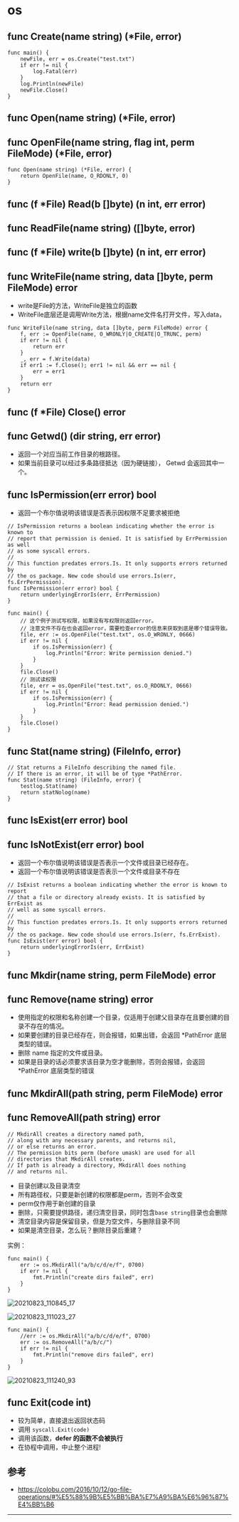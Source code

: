 








# os


## func Create(name string) (*File, error)

```
func main() {
    newFile, err = os.Create("test.txt")
    if err != nil {
        log.Fatal(err)
    }
    log.Println(newFile)
    newFile.Close()
}
```

## func Open(name string) (*File, error)
## func OpenFile(name string, flag int, perm FileMode) (*File, error)


```
func Open(name string) (*File, error) {
	return OpenFile(name, O_RDONLY, 0)
}
```






## func (f *File) Read(b []byte) (n int, err error)
## func ReadFile(name string) ([]byte, error)








## func (f *File) write(b []byte) (n int, err error)
## func WriteFile(name string, data []byte, perm FileMode) error

* write是File的方法，WriteFile是独立的函数
* WriteFile底层还是调用Write方法，根据name文件名打开文件，写入data，

```
func WriteFile(name string, data []byte, perm FileMode) error {
	f, err := OpenFile(name, O_WRONLY|O_CREATE|O_TRUNC, perm)
	if err != nil {
		return err
	}
	_, err = f.Write(data)
	if err1 := f.Close(); err1 != nil && err == nil {
		err = err1
	}
	return err
}
```


## func (f *File) Close() error




## func Getwd() (dir string, err error)

* 返回一个对应当前工作目录的根路径。
* 如果当前目录可以经过多条路径抵达（因为硬链接）， Getwd 会返回其中一个。




## func IsPermission(err error) bool

* 返回一个布尔值说明该错误是否表示因权限不足要求被拒绝

```
// IsPermission returns a boolean indicating whether the error is known to
// report that permission is denied. It is satisfied by ErrPermission as well
// as some syscall errors.
//
// This function predates errors.Is. It only supports errors returned by
// the os package. New code should use errors.Is(err, fs.ErrPermission).
func IsPermission(err error) bool {
	return underlyingErrorIs(err, ErrPermission)
}
```

```
func main() {
    // 这个例子测试写权限，如果没有写权限则返回error。
    // 注意文件不存在也会返回error，需要检查error的信息来获取到底是哪个错误导致。
    file, err := os.OpenFile("test.txt", os.O_WRONLY, 0666)
    if err != nil {
        if os.IsPermission(err) {
            log.Println("Error: Write permission denied.")
        }
    }
    file.Close()
    // 测试读权限
    file, err = os.OpenFile("test.txt", os.O_RDONLY, 0666)
    if err != nil {
        if os.IsPermission(err) {
            log.Println("Error: Read permission denied.")
        }
    }
    file.Close()
}
```












## func Stat(name string) (FileInfo, error)


```
// Stat returns a FileInfo describing the named file.
// If there is an error, it will be of type *PathError.
func Stat(name string) (FileInfo, error) {
	testlog.Stat(name)
	return statNolog(name)
}
```












## func IsExist(err error) bool
## func IsNotExist(err error) bool

* 返回一个布尔值说明该错误是否表示一个文件或目录已经存在。
* 返回一个布尔值说明该错误是否表示一个文件或目录不存在

```
// IsExist returns a boolean indicating whether the error is known to report
// that a file or directory already exists. It is satisfied by ErrExist as
// well as some syscall errors.
//
// This function predates errors.Is. It only supports errors returned by
// the os package. New code should use errors.Is(err, fs.ErrExist).
func IsExist(err error) bool {
	return underlyingErrorIs(err, ErrExist)
}

```



## func Mkdir(name string, perm FileMode) error
## func Remove(name string) error

* 使用指定的权限和名称创建一个目录，仅适用于创建父目录存在且要创建的目录不存在的情况。
* 如果要创建的目录已经存在，则会报错，如果出错，会返回 *PathError 底层类型的错误。
* 删除 name 指定的文件或目录。
* 如果是目录的话必须要求该目录为空才能删除，否则会报错，会返回 *PathError 底层类型的错误

## func MkdirAll(path string, perm FileMode) error
## func RemoveAll(path string) error




```
// MkdirAll creates a directory named path,
// along with any necessary parents, and returns nil,
// or else returns an error.
// The permission bits perm (before umask) are used for all
// directories that MkdirAll creates.
// If path is already a directory, MkdirAll does nothing
// and returns nil.
```


* 目录创建以及目录清空
* 所有路径权，只要是新创建的权限都是perm，否则不会改变
* perm仅作用于新创建的目录
* 删除，只需要提供路径，递归清空目录，同时包含`base string`目录也会删除
* 清空目录内容是保留目录，但是为空文件，与删除目录不同
* 如果是清空目录，怎么玩？删除目录后重建？


实例：

```
func main() {
	err := os.MkdirAll("a/b/c/d/e/f", 0700)
	if err != nil {
		fmt.Println("create dirs failed", err)
	}
}
```

![20210823_110845_17](image/20210823_110845_17.png)

![20210823_111023_27](image/20210823_111023_27.png)



```
func main() {
	//err := os.MkdirAll("a/b/c/d/e/f", 0700)
	err := os.RemoveAll("a/b/c/")
	if err != nil {
		fmt.Println("remove dirs failed", err)
	}
}
```


![20210823_111240_93](image/20210823_111240_93.png)














## func Exit(code int)

* 较为简单，直接退出返回状态码
* 调用 ```syscall.Exit(code)```
* 调用该函数，**defer 的函数不会被执行**
* 在协程中调用，中止整个进程!





## 参考

* <https://colobu.com/2016/10/12/go-file-operations/#%E5%88%9B%E5%BB%BA%E7%A9%BA%E6%96%87%E4%BB%B6>


---
